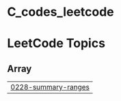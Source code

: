 # C_codes_leetcode
<!---LeetCode Topics Start-->
# LeetCode Topics
## Array
|  |
| ------- |
| [0228-summary-ranges](https://github.com/Samarth320/C_codes_leetcode/tree/master/0228-summary-ranges) |
<!---LeetCode Topics End-->